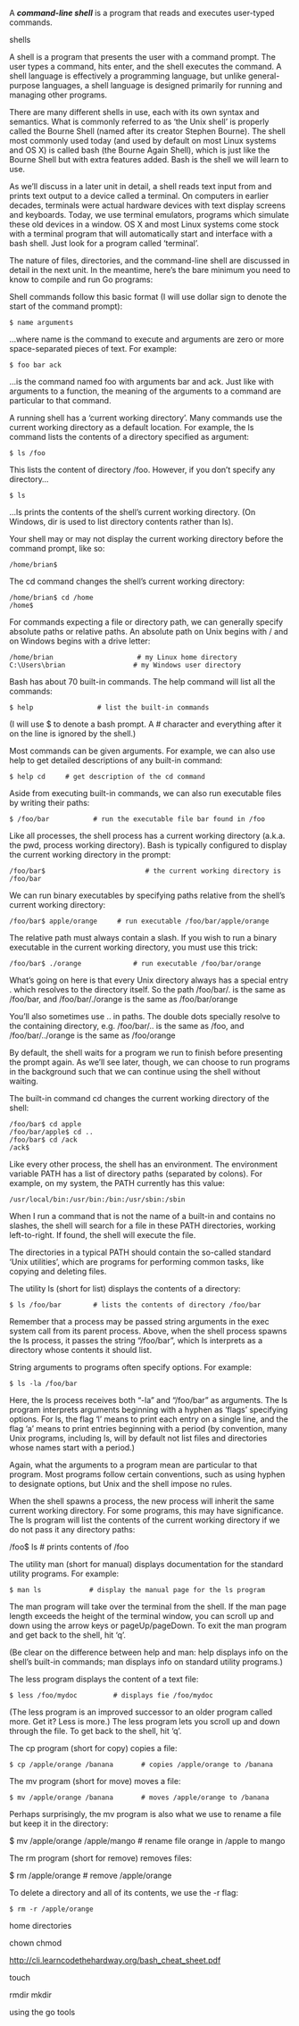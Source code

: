 A ***command-line shell*** is a program that reads and executes user-typed commands.

shells

A shell is a program that presents the user with a command prompt. The user types a command, hits enter, and the shell executes the command. A shell language is effectively a programming language, but unlike general-purpose languages, a shell language is designed primarily for running and managing other programs.

There are many different shells in use, each with its own syntax and semantics. What is commonly referred to as ‘the Unix shell’ is properly called the Bourne Shell (named after its creator Stephen Bourne). The shell most commonly used today (and used by default on most Linux systems and OS X) is called bash (the Bourne Again Shell), which is just like the Bourne Shell but with extra features added. Bash is the shell we will learn to use.

As we’ll discuss in a later unit in detail, a shell reads text input from and prints text output to a device called a terminal. On computers in earlier decades, terminals were actual hardware devices with text display screens and keyboards. Today, we use terminal emulators, programs which simulate these old devices in a window. OS X and most Linux systems come stock with a terminal program that will automatically start and interface with a bash shell. Just look for a program called ‘terminal’.


The nature of files, directories, and the command-line shell are discussed in detail in the next unit. In the meantime, here’s the bare minimum you need to know to compile and run Go programs:

Shell commands follow this basic format (I will use dollar sign to denote the start of the command prompt):

    $ name arguments

...where name is the command to execute and arguments are zero or more space-separated pieces of text. For example:

    $ foo bar ack

…is the command named foo with arguments bar and ack. Just like with arguments to a function, the meaning of the arguments to a command are particular to that command.

A running shell has a ‘current working directory’. Many commands use the current working directory as a default location. For example, the ls command lists the contents of a directory specified as argument:

    $ ls /foo           

This lists the content of directory /foo. However, if you don’t specify any directory…

    $ ls

...ls prints the contents of the shell’s current working directory. (On Windows, dir is used to list directory contents rather than ls).

Your shell may or may not display the current working directory before the command prompt, like so:

    /home/brian$

The cd command changes the shell’s current working directory:

    /home/brian$ cd /home
    /home$


For commands expecting a file or directory path, we can generally specify absolute paths or relative paths. An absolute path on Unix begins with / and on Windows begins with a drive letter:

    /home/brian                     # my Linux home directory
    C:\Users\brian                 # my Windows user directory









Bash has about 70 built-in commands. The help command will list all the commands:

    $ help                # list the built-in commands

(I will use $ to denote a bash prompt. A # character and everything after it on the line is ignored by the shell.)

Most commands can be given arguments. For example, we can also use help to get detailed descriptions of any built-in command:

    $ help cd     # get description of the cd command


Aside from executing built-in commands, we can also run executable files by writing their paths:

    $ /foo/bar           # run the executable file bar found in /foo

Like all processes, the shell process has a current working directory (a.k.a. the pwd, process working directory). Bash is typically configured to display the current working directory in the prompt:

    /foo/bar$                         # the current working directory is /foo/bar

We can run binary executables by specifying paths relative from the shell’s current working directory:
    
    /foo/bar$ apple/orange     # run executable /foo/bar/apple/orange

The relative path must always contain a slash. If you wish to run a binary executable in the current working directory, you must use this trick:

    /foo/bar$ ./orange             # run executable /foo/bar/orange

What’s going on here is that every Unix directory always has a special entry . which resolves to the directory itself. So the path /foo/bar/. is the same as /foo/bar, and  /foo/bar/./orange is the same as /foo/bar/orange

You’ll also sometimes use .. in paths. The double dots specially resolve to the containing directory, e.g. /foo/bar/.. is the same as /foo, and /foo/bar/../orange is the same as /foo/orange 


By default, the shell waits for a program we run to finish before presenting the prompt again. As we’ll see later, though, we can choose to run programs in the background such that we can continue using the shell without waiting.


The built-in command cd changes the current working directory of the shell:

    /foo/bar$ cd apple
    /foo/bar/apple$ cd ..
    /foo/bar$ cd /ack
    /ack$




Like every other process, the shell has an environment. The environment variable PATH has a list of directory paths (separated by colons). For example, on my system, the PATH currently has this value:

    /usr/local/bin:/usr/bin:/bin:/usr/sbin:/sbin

When I run a command that is not the name of a built-in and contains no slashes, the shell will search for a file in these PATH directories, working left-to-right. If found, the shell will execute the file.

The directories in a typical PATH should contain the so-called standard ‘Unix utilities’, which are programs for performing common tasks, like copying and deleting files.



The utility ls (short for list) displays the contents of a directory:

    $ ls /foo/bar        # lists the contents of directory /foo/bar

Remember that a process may be passed string arguments in the exec system call from its parent process. Above, when the shell process spawns the ls process, it passes the string “/foo/bar”, which ls interprets as a directory whose contents it should list.

String arguments to programs often specify options. For example:

    $ ls -la /foo/bar

Here, the ls process receives both “-la” and “/foo/bar” as arguments. The ls program interprets arguments beginning with a hyphen as ‘flags’ specifying options. For ls, the flag ‘l’ means to print each entry on a single line, and the flag ‘a’ means to print entries beginning with a period (by convention, many Unix programs, including ls, will by default not list files and directories whose names start with a period.)

Again, what the arguments to a program mean are particular to that program. Most programs follow certain conventions, such as using hyphen to designate options, but Unix and the shell impose no rules.

When the shell spawns a process, the new process will inherit the same current working directory. For some programs, this may have significance. The ls program will list the contents of the current working directory if we do not pass it any directory paths:

/foo$ ls            # prints contents of /foo 




The utility man (short for manual) displays documentation for the standard utility programs. For example:

    $ man ls            # display the manual page for the ls program

The man program will take over the terminal from the shell. If the man page length exceeds the height of the terminal window, you can scroll up and down using the arrow keys or pageUp/pageDown. To exit the man program and get back to the shell, hit ‘q’.

(Be clear on the difference between help and man: help displays info on the shell’s built-in commands; man displays info on standard utility programs.)



The less program displays the content of a text file:

    $ less /foo/mydoc         # displays fie /foo/mydoc

 (The less program is an improved successor to an older program called more. Get it? Less is more.) The less program lets you scroll up and down through the file. To get back to the shell, hit ‘q’.



The cp program (short for copy) copies a file:

    $ cp /apple/orange /banana       # copies /apple/orange to /banana



The mv program (short for move) moves a file:

    $ mv /apple/orange /banana       # moves /apple/orange to /banana

Perhaps surprisingly, the mv program is also what we use to rename a file but keep it in the directory:

$ mv /apple/orange /apple/mango      # rename file orange in /apple to mango



The rm program (short for remove) removes files:

$ rm /apple/orange      # remove /apple/orange 

To delete a directory and all of its contents, we use the -r flag:

    $ rm -r /apple/orange













home directories


chown
chmod

http://cli.learncodethehardway.org/bash_cheat_sheet.pdf

touch

rmdir
mkdir


using the go tools


